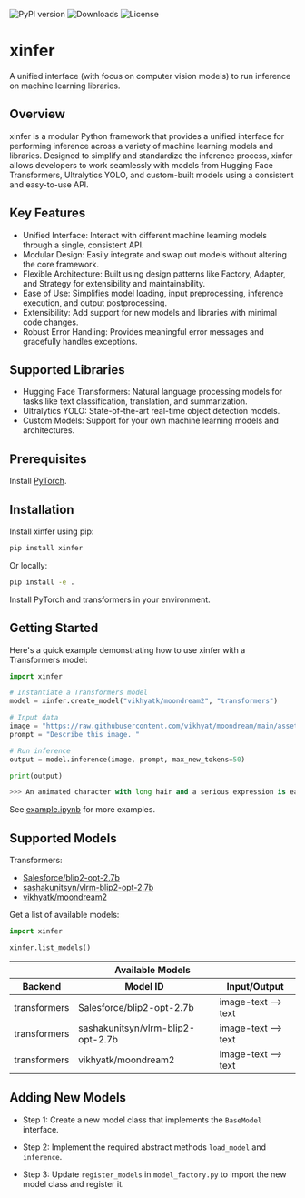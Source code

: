 ![PyPI version](https://img.shields.io/pypi/v/xinfer.svg?style=for-the-badge&logo=pypi&logoColor=white&label=PyPI&color=blue)
![Downloads](https://img.shields.io/pypi/dm/xinfer.svg?style=for-the-badge&logo=pypi&logoColor=white&label=Downloads&color=purple)
![License](https://img.shields.io/badge/License-Apache%202.0-green.svg?style=for-the-badge&logo=apache&logoColor=white)


# xinfer
A unified interface (with focus on computer vision models) to run inference on machine learning libraries.


## Overview
xinfer is a modular Python framework that provides a unified interface for performing inference across a variety of machine learning models and libraries. Designed to simplify and standardize the inference process, xinfer allows developers to work seamlessly with models from Hugging Face Transformers, Ultralytics YOLO, and custom-built models using a consistent and easy-to-use API.

## Key Features
- Unified Interface: Interact with different machine learning models through a single, consistent API.
- Modular Design: Easily integrate and swap out models without altering the core framework.
- Flexible Architecture: Built using design patterns like Factory, Adapter, and Strategy for extensibility and maintainability.
- Ease of Use: Simplifies model loading, input preprocessing, inference execution, and output postprocessing.
- Extensibility: Add support for new models and libraries with minimal code changes.
- Robust Error Handling: Provides meaningful error messages and gracefully handles exceptions.


## Supported Libraries
- Hugging Face Transformers: Natural language processing models for tasks like text classification, translation, and summarization.
- Ultralytics YOLO: State-of-the-art real-time object detection models.
- Custom Models: Support for your own machine learning models and architectures.

## Prerequisites
Install [PyTorch](https://pytorch.org/get-started/locally/).

## Installation
Install xinfer using pip:
```bash
pip install xinfer
```

Or locally:
```bash
pip install -e .
```

Install PyTorch and transformers in your environment.

## Getting Started

Here's a quick example demonstrating how to use xinfer with a Transformers model:

```python
import xinfer

# Instantiate a Transformers model
model = xinfer.create_model("vikhyatk/moondream2", "transformers")

# Input data
image = "https://raw.githubusercontent.com/vikhyat/moondream/main/assets/demo-1.jpg"
prompt = "Describe this image. "

# Run inference
output = model.inference(image, prompt, max_new_tokens=50)

print(output)

>>> An animated character with long hair and a serious expression is eating a large burger at a table, with other characters in the background.
```

See [example.ipynb](nbs/example.ipynb) for more examples.


## Supported Models
Transformers:
- [Salesforce/blip2-opt-2.7b](https://huggingface.co/Salesforce/blip2-opt-2.7b)
- [sashakunitsyn/vlrm-blip2-opt-2.7b](https://huggingface.co/sashakunitsyn/vlrm-blip2-opt-2.7b)
- [vikhyatk/moondream2](https://huggingface.co/vikhyatk/moondream2)

Get a list of available models:
```python
import xinfer

xinfer.list_models()
```

<table>
  <thead>
    <tr>
      <th colspan="3">Available Models</th>
    </tr>
    <tr>
      <th>Backend</th>
      <th>Model ID</th>
      <th>Input/Output</th>
    </tr>
  </thead>
  <tbody>
    <tr>
      <td>transformers</td>
      <td>Salesforce/blip2-opt-2.7b</td>
      <td>image-text --> text</td>
    </tr>
    <tr>
      <td>transformers</td>
      <td>sashakunitsyn/vlrm-blip2-opt-2.7b</td>
      <td>image-text --> text</td>
    </tr>
    <tr>
      <td>transformers</td>
      <td>vikhyatk/moondream2</td>
      <td>image-text --> text</td>
    </tr>
  </tbody>
</table>

## Adding New Models

+ Step 1: Create a new model class that implements the `BaseModel` interface.

+ Step 2: Implement the required abstract methods `load_model` and `inference`.

+ Step 3: Update `register_models` in `model_factory.py` to import the new model class and register it.

